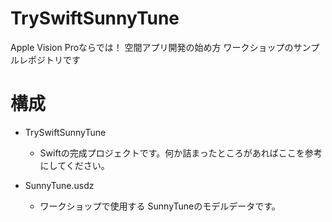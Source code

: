 # TrySwiftSunnyTune
Apple Vision Proならでは！ 空間アプリ開発の始め方 ワークショップのサンプルレポジトリです

# 構成
- TrySwiftSunnyTune
  - Swiftの完成プロジェクトです。何か詰まったところがあればここを参考にしてください。
  
- SunnyTune.usdz
  - ワークショップで使用する SunnyTuneのモデルデータです。
